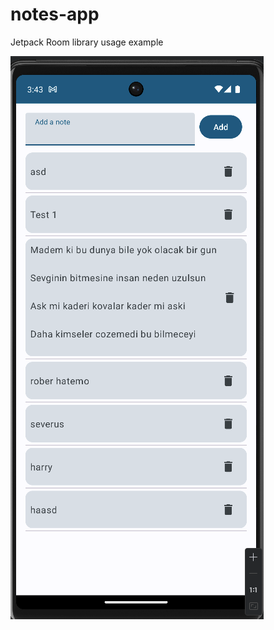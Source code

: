 # notes-app
Jetpack Room library usage example


![Notes ss](https://github.com/abdurrahmanbulut/notes-app/blob/main/app/src/main/res/drawable/notes.png)
